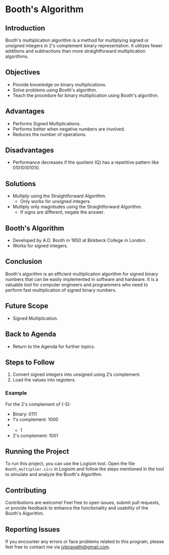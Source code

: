 # Booth's Algorithm

## Introduction

Booth's multiplication algorithm is a method for multiplying signed or unsigned integers in 2's complement binary representation. It utilizes fewer additions and subtractions than more straightforward multiplication algorithms.

## Objectives

- Provide knowledge on binary multiplications.
- Solve problems using Booth's algorithm.
- Teach the procedure for binary multiplication using Booth's algorithm.

## Advantages

- Performs Signed Multiplications.
- Performs better when negative numbers are involved.
- Reduces the number of operations.

## Disadvantages

- Performance decreases if the quotient (Q) has a repetitive pattern like 01010101010.

## Solutions

- Multiply using the Straightforward Algorithm.
  - Only works for unsigned integers.
- Multiply only magnitudes using the Straightforward Algorithm.
  - If signs are different, negate the answer.

## Booth's Algorithm

- Developed by A.D. Booth in 1950 at Birkbeck College in London.
- Works for signed integers.

## Conclusion

Booth's algorithm is an efficient multiplication algorithm for signed binary numbers that can be easily implemented in software and hardware. It is a valuable tool for computer engineers and programmers who need to perform fast multiplication of signed binary numbers.

## Future Scope

- Signed Multiplication.

## Back to Agenda

- Return to the Agenda for further topics.

## Steps to Follow

1. Convert signed integers into unsigned using 2’s complement.
2. Load the values into registers.

### Example

For the 2's complement of (-5):
- Binary: 0111
- 1's complement: 1000
- + 1
- 2's complement: 1001

## Running the Project

To run this project, you can use the Logisim tool. Open the file `Booth_multiplier.circ` in Logisim and follow the steps mentioned in the tool to simulate and analyze the Booth's Algorithm.

## Contributing

Contributions are welcome! Feel free to open issues, submit pull requests, or provide feedback to enhance the functionality and usability of the Booth's Algorithm.

## Reporting Issues

If you encounter any errors or face problems related to this program, please feel free to contact me via jvlpranathi@gmail.com.

